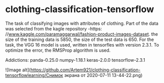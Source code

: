 # clothing-classification-tensorflow
The task of classifying images with attributes of clothing.
Part of the data was selected from the kagle repository -https: //www.kaggle.com/paramaggarwal/fashion-product-images-dataset. the size of the training data is 5850, the size of the test data is 650.
  For the task, the VGG 16 model is used, written in tensorfles with version 2.3.1. To optimize the error, the RMSProp algorithm is used.

Addictions:
panda-0.25.0
numpy-1.18.1
keras-2.0.0
tensorflow-2.3.1

![Image alt](https://github.com/Artem921/clothing-classification-tensorflowlearning/Снимок экрана от 2020-07-11 13-44-22.png)




